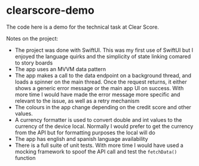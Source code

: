 # clearscore-demo

The code here is a demo for the technical task at Clear Score.

Notes on the project:
- The project was done with SwiftUI. This was my first use of SwiftUI but I enjoyed the language quirks and the simplicity of state linking comared to story boards
- The app uses an MVVM data pattern
- The app makes a call to the data endpoint on a background thread, and loads a spinner on the main thread. Once the request returns, it either shows a generic error message or the main app UI on success. With more time I would have made the error message more specific and relevant to the issue, as well as a retry mechanism
- The colours in the app change depending on the credit score and other values.
-  A currency formatter is used to convert double and int values to the currency of the device local. Normally I would prefer to get the currency from the API but for formatting purposes the local will do
- The app has english and spanish language availability
- There is a full suite of unit tests. With  more time I would have used a mocking framework to spoof the API call and test the `fetchData()` function
